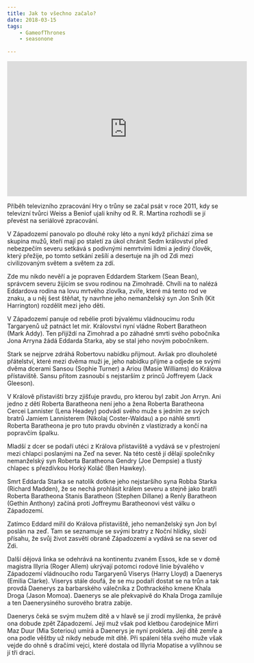 ```yaml
---
title: Jak to všechno začalo?
date: 2018-03-15
tags: 
    - GameofThrones
    - seasonone
   
---
```


<iframe width="560" height="315" src="https://www.youtube.com/embed/gcTkNV5Vg1E" frameborder="0" allow="accelerometer; autoplay; encrypted-media; gyroscope; picture-in-picture" allowfullscreen></iframe>

Příběh televizního zpracování Hry o trůny se začal psát v roce 2011, kdy se televizní tvůrci Weiss a Beniof ujali knihy od R. R. Martina rozhodli se jí převést na seriálové zpracování. 

V Západozemí panovalo po dlouhé roky léto a nyní když přichází zima se skupina mužů, kteří mají po staletí za úkol chránit Sedm království před nebezpečím severu setkává s podivnými nemrtvími lidmi a jediný člověk, který přežije, po tomto setkání zešílí a desertuje na jih od Zdi mezi civilizovaným světem a světem za zdí. 

Zde mu nikdo nevěří a je popraven Eddardem Starkem (Sean Bean), správcem severu žijícím se svou rodinou na Zimohradě. Chvíli na to nalézá Eddardova rodina na lovu mrtvého zlovlka, zvíře, které má tento rod ve znaku, a u něj šest štěňat, ty navrhne jeho nemanželský syn Jon Sníh (Kit Harrington) rozdělit mezi jeho děti. 

V Západozemí panuje od rebélie proti bývalému vládnoucímu rodu Targaryenů už patnáct let mír. Království nyní vládne Robert Baratheon (Mark Addy). Ten přijíždí na Zimohrad a po záhadné smrti svého pobočníka Jona Arryna žádá Eddarda Starka, aby se stal jeho novým pobočníkem. 

Stark se nejprve zdráhá Robertovu nabídku přijmout. Avšak pro dlouholeté přátelství, které mezi dvěma muži je, jeho nabídku přijme a odjede se svými dvěma dcerami Sansou (Sophie Turner) a Ariou (Masie Williams) do Králova přístaviště. Sansu přitom zasnoubí s nejstarším z princů Joffreyem (Jack Gleeson). 

V Králově přístavišti brzy zjišťuje pravdu, pro kterou byl zabit Jon Arryn. Ani jedno z dětí Roberta Baratheona není jeho a žena Roberta Baratheona Cercei Lannister (Lena Headey) podvádí svého muže s jedním ze svých bratrů Jamiem Lannisterem (Nikolaj Coster-Waldau) a po náhlé smrti Roberta Baratheona je pro tuto pravdu obviněn z vlastizrady a končí na popravčím špalku.

Mladší z dcer se podaří utéci z Králova přístaviště a vydává se v přestrojení mezi chlapci poslanými na Zeď na sever. Na této cestě jí dělají společníky nemanželský syn Roberta Baratheona Gendry (Joe Dempsie) a tlustý chlapec s přezdívkou Horký Koláč (Ben Hawkey). 

Smrt Eddarda Starka se natolik dotkne jeho nejstaršího syna Robba Starka (Richard Madden), že se nechá prohlásit králem severu a stejně jako bratři Roberta Baratheona Stanis Baratheon (Stephen Dillane) a Renly Baratheon (Gethin Anthony) začíná proti Joffreymu Baratheonovi vést válku o Západozemí. 

Zatímco Eddard mířil do Králova přístaviště, jeho nemanželský syn Jon byl poslán na zeď. Tam se seznamuje se svými bratry z Noční hlídky, složí přísahu, že svůj život zasvětí obraně Západozemí a vydává se na sever od Zdi. 

Další dějová linka se odehrává na kontinentu zvaném Essos, kde se v domě magistra Illyria (Roger Allem) ukrývají potomci rodové linie bývalého v Západozemí vládnoucího rodu Targaryenů Viserys (Harry Lloyd) a Daenerys (Emilia Clarke). Viserys stále doufá, že se mu podaří dostat se na trůn a tak provdá Daenerys za barbarského válečníka z Dothrackého kmene Khala Droga (Jason Momoa). Daenerys se ale překvapivě do Khala Droga zamiluje a ten Daenerysiného surového bratra zabije. 

Daenerys čeká se svým mužem dítě a v hlavě se jí zrodí myšlenka, že právě ona dobude zpět Západozemí. Její muž však pod kletbou čarodejnice Mirri Maz Duur (Mia Soteriou) umírá a Daenerys je nyní prokleta. Její dítě zemře a ona podle věštby už nikdy nebude mít dítě. Při spálení těla svého muže však vejde do ohně s dračími vejci, které dostala od Illyria Mopatise a vylíhnou se jí tři draci.

<!--more-->

